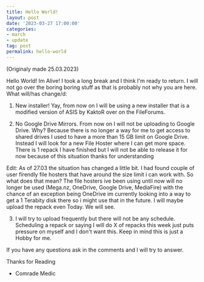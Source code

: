```yaml
---
title: Hello World!
layout: post
date: '2023-03-27 17:00:00'
categories:
- march
- update
tag: post
permalink: hello-world
---
```


(Originaly made 25.03.2023)

Hello World! Im Alive! I took a long break and I think I'm ready to return. I will not go over the boring
boring stuff as that is probably not why you are here. What will/has change/d: 
1) New installer! Yay, from now on I will be using a new installer that is a modified version of ASIS by 
KaktoR over on the FileForums.

2) No Google Drive Mirrors. From now on I will not be uploading to Google Drive. Why? Because there is no longer
a way for me to get access to shared drives I used to have a more than 15 GB limit on Google Drive. Instead
I will look for a new File Hoster where I can get more space. There is 1 repack I have finished but I will
not be able to release it for now because of this situation thanks for understanding

Edit: As of 27.03 the situation has changed a little bit. I had found couple of user firendly file hosters that have around
the size limit i can work with. So what does that mean? The file hosters ive been using until now will no longer be used
(Mega.nz, OneDrive, Google Drive, MediaFire) with the chance of an exception being OneDrive im currently looking
into a way to get a 1 Terabity disk there so i might use that in the future. I will maybe upload the repack even Today. We will see.

3) I will try to upload frequently but there will not be any schedule. Scheduling a repack or saying I will
do X of repacks this week just puts pressure on myself and I don't want this. Keep in mind this is just a 
Hobby for me.

If you have any questions ask in the comments and I will try to answer.

Thanks for Reading

- Comrade Medic
